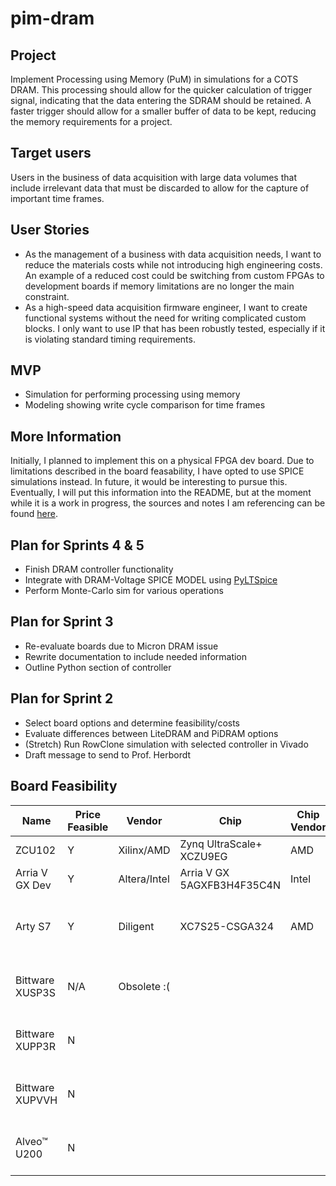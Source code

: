 # pim-dram

## Project
Implement Processing using Memory (PuM) in simulations for a COTS DRAM. This processing should allow for the quicker calculation of trigger signal, indicating that the data entering the SDRAM should be retained. A faster trigger should allow for a smaller buffer of data to be kept, reducing the memory requirements for a project.

## Target users
Users in the business of data acquisition with large data volumes that include irrelevant data that must be discarded to allow for the capture of important time frames.

## User Stories
- As the management of a business with data acquisition needs, I want to reduce the materials costs while not introducing high engineering costs. An example of a reduced cost could be switching from custom FPGAs to development boards if memory limitations are no longer the main constraint.
- As a high-speed data acquisition firmware engineer, I want to create functional systems without the need for writing complicated custom blocks. I only want to use IP that has been robustly tested, especially if it is violating standard timing requirements.

## MVP
- Simulation for performing processing using memory
- Modeling showing write cycle comparison for time frames

## More Information
Initially, I planned to implement this on a physical FPGA dev board. Due to limitations described in the board feasability, I have opted to use SPICE simulations instead. In future, it would be interesting to pursue this. Eventually, I will put this information into the README, but at the moment while it is a work in progress, the sources and notes I am referencing can be found [here](https://docs.google.com/document/d/17VpXFgJ5rQSX3zSUVWTGDiuaDzQa-_d3HedM2vPnmm0/edit?usp=sharing).

## Plan for Sprints 4 & 5
- Finish DRAM controller functionality
- Integrate with DRAM-Voltage SPICE MODEL using [PyLTSpice](https://pyltspice.readthedocs.io/en/stable/)
- Perform Monte-Carlo sim for various operations

## Plan for Sprint 3
- Re-evaluate boards due to Micron DRAM issue
- Rewrite documentation to include needed information
- Outline Python section of controller

## Plan for Sprint 2
- Select board options and determine feasibility/costs
- Evaluate differences between LiteDRAM and PiDRAM options
- (Stretch) Run RowClone simulation with selected controller in Vivado
- Draft message to send to Prof. Herbordt

## Board Feasibility

| Name            | Price Feasible | Vendor       | Chip                       | Chip Vendor | DRAM Type | DRAM Manufacturer | DRAM P/N            | Cost    | Notes                              |
|-----------------|----------------|--------------|----------------------------|-------------|-----------|-------------------|---------------------|---------|------------------------------------|
| ZCU102          | Y              | Xilinx/AMD   | Zynq UltraScale+ XCZU9EG   | AMD         | DDR4      | Micron            | MT40A256M16GE-075E  | N/A     |                                    |
| Arria V GX Dev  | Y              | Altera/Intel | Arria V GX 5AGXFB3H4F35C4N | Intel       | DDR3      | Micron            | MT41J64M16LA-15E    | N/A     | 2 DRAMs on board                   |
| Arty S7         | Y              | Diligent     | XC7S25-CSGA324             | AMD         | DDR3      | Micron            | MT41K128M16JT-125:K |    $119 | Also available with XC7S50-CSGA324 |
| Bittware XUSP3S | N/A            | Obsolete :(  |                            |             |           |                   |                     |         | From DRAMBender Supported List     |
| Bittware XUPP3R | N              |              |                            |             |           |                   |                     | $10,321 | From DRAMBender Supported List     |
| Bittware XUPVVH | N              |              |                            |             |           |                   |                     | $15,000 | From DRAMBender Supported List     |
| Alveo™ U200     | N              |              |                            |             |           |                   |                     |  $5,000 | From DRAMBender Supported List     |
